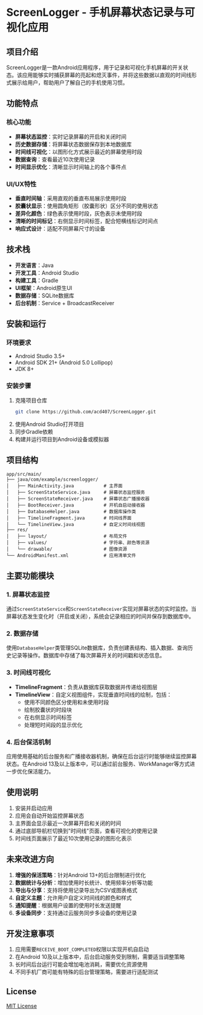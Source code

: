 # ScreenLogger - 手机屏幕状态记录与可视化应用

## 项目介绍
ScreenLogger是一款Android应用程序，用于记录和可视化手机屏幕的开关状态。该应用能够实时捕获屏幕的亮起和熄灭事件，并将这些数据以直观的时间线形式展示给用户，帮助用户了解自己的手机使用习惯。

## 功能特点

### 核心功能
- **屏幕状态监控**：实时记录屏幕的开启和关闭时间
- **历史数据存储**：将屏幕状态数据保存到本地数据库
- **时间线可视化**：以图形化方式展示最近的屏幕使用时段
- **数据查询**：查看最近10次使用记录
- **时间显示优化**：清晰显示时间轴上的各个事件点

### UI/UX特性
- **垂直时间轴**：采用直观的垂直布局展示使用时段
- **胶囊状显示**：使用圆角矩形（胶囊形状）区分不同的使用状态
- **差异化颜色**：绿色表示使用时段，灰色表示未使用时段
- **清晰的时间标记**：右侧显示时间标签，配合短横线标记时间点
- **响应式设计**：适配不同屏幕尺寸的设备

## 技术栈

- **开发语言**：Java
- **开发工具**：Android Studio
- **构建工具**：Gradle
- **UI框架**：Android原生UI
- **数据存储**：SQLite数据库
- **后台机制**：Service + BroadcastReceiver

## 安装和运行

### 环境要求
- Android Studio 3.5+ 
- Android SDK 21+ (Android 5.0 Lollipop)
- JDK 8+

### 安装步骤
1. 克隆项目仓库
   ```bash
   git clone https://github.com/acd407/ScreenLogger.git
   ```
2. 使用Android Studio打开项目
3. 同步Gradle依赖
4. 构建并运行项目到Android设备或模拟器

## 项目结构

```
app/src/main/
├── java/com/example/screenlogger/
│   ├── MainActivity.java           # 主界面
│   ├── ScreenStateService.java     # 屏幕状态监控服务
│   ├── ScreenStateReceiver.java    # 屏幕状态广播接收器
│   ├── BootReceiver.java           # 开机自启动接收器
│   ├── DatabaseHelper.java         # 数据库操作类
│   ├── TimelineFragment.java       # 时间线界面
│   └── TimelineView.java           # 自定义时间线视图
├── res/
│   ├── layout/                     # 布局文件
│   ├── values/                     # 字符串、颜色等资源
│   └── drawable/                   # 图像资源
└── AndroidManifest.xml             # 应用清单文件
```

## 主要功能模块

### 1. 屏幕状态监控

通过`ScreenStateService`和`ScreenStateReceiver`实现对屏幕状态的实时监控。当屏幕状态发生变化时（开启或关闭），系统会记录相应的时间并保存到数据库中。

### 2. 数据存储

使用`DatabaseHelper`类管理SQLite数据库，负责创建表结构、插入数据、查询历史记录等操作。数据库中存储了每次屏幕开关的时间戳和状态信息。

### 3. 时间线可视化

- **TimelineFragment**：负责从数据库获取数据并传递给视图层
- **TimelineView**：自定义视图组件，实现垂直时间线的绘制，包括：
  - 使用不同颜色区分使用和未使用时段
  - 绘制胶囊状的时段块
  - 在右侧显示时间标签
  - 处理短时间段的显示优化

### 4. 后台保活机制

应用使用基础的后台服务和广播接收器机制，确保在后台运行时能够继续监控屏幕状态。在Android 13及以上版本中，可以通过前台服务、WorkManager等方式进一步优化保活能力。

## 使用说明

1. 安装并启动应用
2. 应用会自动开始监控屏幕状态
3. 主界面会显示最近一次屏幕开启和关闭的时间
4. 通过底部导航栏切换到"时间线"页面，查看可视化的使用记录
5. 时间线页面展示了最近10次使用记录的图形化表示

## 未来改进方向

1. **增强的保活策略**：针对Android 13+的后台限制进行优化
2. **数据统计与分析**：增加使用时长统计、使用频率分析等功能
3. **导出与分享**：支持将使用记录导出为CSV或图表格式
4. **自定义主题**：允许用户自定义时间线的颜色和样式
5. **通知提醒**：根据用户设置的使用时长发送提醒
6. **多设备同步**：支持通过云服务同步多设备的使用记录

## 开发注意事项

1. 应用需要`RECEIVE_BOOT_COMPLETED`权限以实现开机自启动
2. 在Android 10及以上版本中，后台启动服务受到限制，需要适当调整策略
3. 长时间后台运行可能会增加电池消耗，需要优化资源使用
4. 不同手机厂商可能有特殊的后台管理策略，需要进行适配测试

## License

[MIT License](LICENSE)
